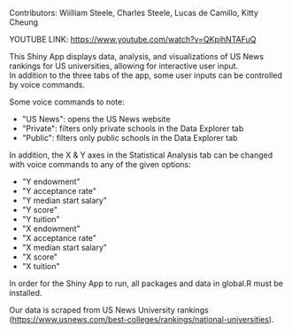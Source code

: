Contributors: Wiilliam Steele, Charles Steele, Lucas de Camillo, Kitty Cheung

YOUTUBE LINK: 
https://www.youtube.com/watch?v=QKpihNTAFuQ


This Shiny App displays data, analysis, and visualizations of US News rankings for US universities, allowing for interactive user input.  
In addition to the three tabs of the app, some user inputs can be controlled by voice commands. 

Some voice commands to note:
- "US News": opens the US News website
- "Private": filters only private schools in the Data Explorer tab
- "Public": filters only public schools in the Data Explorer tab

In addition, the X & Y axes in the Statistical Analysis tab can be changed with voice commands to any of the given options:
- "Y endowment"
- "Y acceptance rate"
- "Y median start salary"
- "Y score"
- "Y tuition"
- "X endowment"
- "X acceptance rate"
- "X median start salary"
- "X score"
- "X tuition"

In order for the Shiny App to run, all packages and data in global.R must be installed.

Our data is scraped from US News University rankings (https://www.usnews.com/best-colleges/rankings/national-universities).
